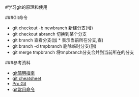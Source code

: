 #学习git的原理和使用


###Git命令

- git checkout -b newbranch 新建分支(增)
- git checkout abranch  切换到某个分支
- git branch 查看分支(加 * 表示当前所在分支,查)
- git branch -d tmpbranch  删除临时分支(删)
- git merge tmpbranch  将tmpbranch分支合并到当前所在的分支

###参考资料
* [git简明指南](http://rogerdudler.github.io/git-guide/index.zh.html)
* [git cheatsheet](http://ndpsoftware.com/git-cheatsheet.html#loc=stash)
* [Pro Git](http://git-scm.com/book/zh)
* [git常用命令](http://www.cnblogs.com/1-2-3/archive/2010/07/18/git-commands.html)
